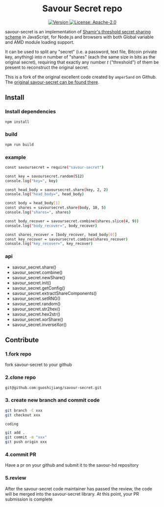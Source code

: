 <!--
parent:
  order: false
-->

<div align="center">
  <h1> Savour Secret repo </h1>
</div>

<div align="center">
  <a href="https://github.com/savour-labs/savour-secret/releases/latest">
    <img alt="Version" src="https://img.shields.io/github/tag/savour-labs/savour-secret.svg" />
  </a>
  <a href="https://github.com/savour-labs/savour-secret/blob/main/LICENSE">
    <img alt="License: Apache-2.0" src="https://img.shields.io/github/license/savour-labs/savour-secret.svg" />
  </a>
</div>

savour-secret is an implementation of [Shamir's threshold secret sharing scheme](http://en.wikipedia.org/wiki/Shamir's_Secret_Sharing) in JavaScript, for Node.js and browsers with both Global variable and AMD module loading support.

It can be used to split any "secret" (i.e. a password, text file, Bitcoin private key, anything) into _n_ number of "shares" (each the same size in bits as the original secret), requiring that exactly any number _t_ ("threshold") of them be present to reconstruct the original secret.

This is a fork of the original excellent code created by `amper5and` on Github. The [original savour-secret can be found there](https://github.com/savour-labs/savour-secret/).

## Install

### Install dependencies
```bash
npm install 
```
### build
```bash
npm run build
```

### example 
```bash
const savoursecret = require("savour-secret")

const key = savoursecret.random(512)
console.log("key=", key)

const head_body = savoursecret.share(key, 2, 2)
console.log("head_body=", head_body)

const body = head_body[1]
const shares = savoursecret.share(body, 10, 5)
console.log("shares=", shares)

const body_recover = savoursecret.combine(shares.slice(4, 9))
console.log("body_recover=", body_recover)

const shares_recover = [body_recover, head_body[0]]
const key_recover = savoursecret.combine(shares_recover)
console.log("key_recover=", key_recover)
```

### api

- savour_secret.share()
- savour_secret.combine()
- savour_secret.newShare()
- savour_secret.init()
- savour_secret.getConfig()
- savour_secret.extractShareComponents()
- savour_secret.setRNG()
- savour_secret.random()
- savour_secret.str2hex()
- savour_secret.hex2str()
- savour_secret.xorShare()
- savour_secret.inverseXor()

## Contribute

### 1.fork repo

fork savour-secret to your github

### 2.clone repo

```bash
git@github.com:guoshijiang/savour-secret.git
```

### 3. create new branch and commit code

```bash
git branch -C xxx
git checkout xxx

coding

git add .
git commit -m "xxx"
git push origin xxx
```

### 4.commit PR

Have a pr on your github and submit it to the savour-hd repository

### 5.review 

After the savour-secret code maintainer has passed the review, the code will be merged into the savour-secret library. At this point, your PR submission is complete




